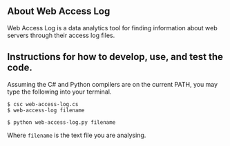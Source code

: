 ## About Web Access Log

Web Access Log is a data analytics tool for finding information about web servers through their access log files.

## Instructions for how to develop, use, and test the code.

Assuming the C\# and Python compilers are on the current PATH, you may type the following into your terminal.
```
$ csc web-access-log.cs
$ web-access-log filename
```
```
$ python web-access-log.py filename
```
Where `filename` is the text file you are analysing.
